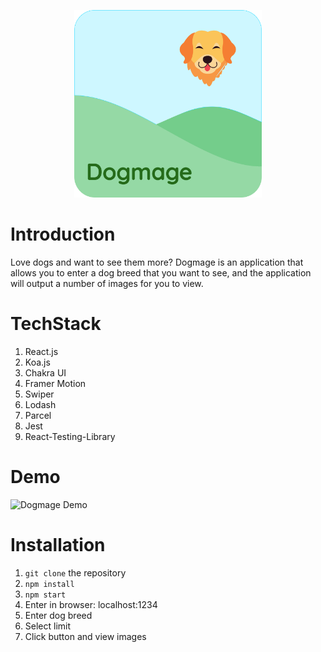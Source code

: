 <p align="center">
  <img width="300px" src=https://github.com/swittuth/dogmage/blob/main/src/assets/logo.svg/>
</p>

# Introduction
Love dogs and want to see them more? Dogmage is an application that allows you to enter a dog breed that you want to see, and the application will output a number of images for you to view. 

# TechStack
1. React.js
2. Koa.js
3. Chakra UI
4. Framer Motion
5. Swiper
6. Lodash
7. Parcel
8. Jest
9. React-Testing-Library

# Demo
![Dogmage Demo](https://github.com/swittuth/dogmage/blob/main/demo.gif)

# Installation
1. ```git clone``` the repository
2. ```npm install```
3. ```npm start```
4. Enter in browser: localhost:1234
5. Enter dog breed
6. Select limit
7. Click button and view images

